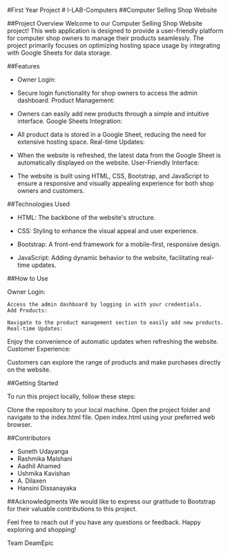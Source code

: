 
#First Year Project # I-LAB-Computers
##Computer Selling Shop Website

##Project Overview
Welcome to our Computer Selling Shop Website project! This web application is designed to provide a user-friendly platform for computer shop owners to manage their products seamlessly. The project primarily focuses on optimizing hosting space usage by integrating with Google Sheets for data storage.

##Features
  - Owner Login:

  - Secure login functionality for shop owners to access the admin dashboard.
    Product Management:

  - Owners can easily add new products through a simple and intuitive interface.
    Google Sheets Integration:

  - All product data is stored in a Google Sheet, reducing the need for extensive hosting space.
    Real-time Updates:

  - When the website is refreshed, the latest data from the Google Sheet is automatically displayed on the website.
    User-Friendly Interface:

  - The website is built using HTML, CSS, Bootstrap, and JavaScript to ensure a responsive and visually appealing experience for both shop owners and customers.

##Technologies Used

  - HTML: The backbone of the website's structure.

  - CSS: Styling to enhance the visual appeal and user experience.

  - Bootstrap: A front-end framework for a mobile-first, responsive design.

  - JavaScript: Adding dynamic behavior to the website, facilitating real-time updates.

##How to Use

  Owner Login:
  
    Access the admin dashboard by logging in with your credentials.
    Add Products:
    
    Navigate to the product management section to easily add new products.
    Real-time Updates:
  
  Enjoy the convenience of automatic updates when refreshing the website.
  Customer Experience:
  
  Customers can explore the range of products and make purchases directly on the website.

##Getting Started

To run this project locally, follow these steps:

Clone the repository to your local machine.
Open the project folder and navigate to the index.html file.
Open index.html using your preferred web browser.

##Contributors
  - Suneth Udayanga
  - Rashmika Malshani
  - Aadhil Ahamed
  - Ushmika Kavishan
  - A. Dilaxen
  - Hansini Dissanayaka
    
##Acknowledgments
We would like to express our gratitude to Bootstrap for their valuable contributions to this project.

Feel free to reach out if you have any questions or feedback. Happy exploring and shopping!

Team DeamEpic
